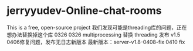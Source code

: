 # jerryyudev-Online-chat-rooms
This is a free, open-source project 
我们发现可能是threading库的问题，正在想办法替换掉这个库 0326
0326 multiprocessing 替换 threading 发布 v1.5
0406修复问题，发布无日志新版本
最新版本：server-v1.8-0408-fix 0410 fix
